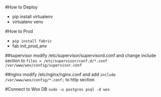 #How to Deploy

* pip install virtualenv
* virtualenv venv

#How to Prod
* `pip install fabric`
* fab init_prod_env

##supervisor
modify /etc/supervisor/supervisord.conf and change include section to `files = /etc/supervisor/conf.d/*.conf /var/www/wox/config/supervisor.conf`

##nginx
modify /etc/nginx/nginx.conf and add `include /var/www/wox/config/*.conf;` to http section


#Connect to Wox DB
`sudo -u postgres psql -d wox`
